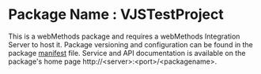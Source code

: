 # Package Name : VJSTestProject
This is a webMethods package and requires a webMethods Integration Server to host it. Package versioning and configuration can be found in the package [manifest](./VJSTestProject/manifest.v3) file. Service and API documentation is available on the package's home page http://&lt;server&gt;:&lt;port&gt;/&lt;packagename>.